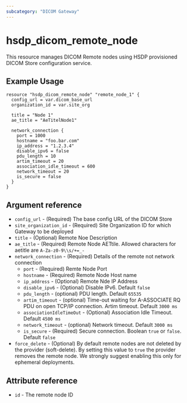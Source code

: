 ```yaml
---
subcategory: "DICOM Gateway"
---
```


# hsdp_dicom_remote_node

This resource manages DICOM Remote nodes using HSDP provisioned DICOM Store configuration service.

## Example Usage

```hcl
resource "hsdp_dicom_remote_node" "remote_node_1" {
  config_url = var.dicom_base_url
  organization_id = var.site_org
 
  title = "Node 1"
  ae_title = "AeTitelNode1" 
  
  network_connection {
    port = 1000
    hostname = "foo.bar.com"
    ip_address = "1.2.3.4"
    disable_ipv6 = false
    pdu_length = 10
    artim_timeout = 20
    association_idle_timeout = 600
    network_timeout = 20
    is_secure = false
  }
}
```

## Argument reference

* `config_url` - (Required) The base config URL of the DICOM Store
* `site_organization_id` - (Required) Site Organization ID for which Gateway to be deployed
* `title` - (Optional) Remote Noe Description
* `ae_title` - (Required) Remote Node AETtile. Allowed characters for aetitle are `A-Za-z0-9\\s/+=_-`
* `network_connection` - (Required) Details of the remote not network connection
  * `port` - (Required) Remte Node Port
  * `hostname` - (Required) Remote Node Host name
  * `ip_address` - (Optional) Remote Nde IP Address
  * `disable_ipv6` - (Optional) Disable IPv6. Default `false`
  * `pdu_length` - (optional) PDU length. Default `65535`
  * `artim_timeout` - (optional) Time-out waiting for A-ASSOCIATE RQ PDU on open TCP/IP connection. Artim timeout. Default `3000 ms`
  * `associationIdleTimeOut` - (Optional) Association Idle Timeout. Default `4500 ms`
  * `network_timeout` - (optional) Network timeout. Default `3000 ms`
  * `is_secure` - (Required) Secure connection. Boolean `true` or `false`. Default `false`
* `force_delete` - (Optional) By default remote nodes are not deleted by the provider (soft-delete).
  By setting this value to `true` the provider removes the remote node. We strongly suggest enabling this only for ephemeral deployments.
  
## Attribute reference

* `id` - The remote node ID
